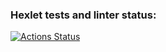 ### Hexlet tests and linter status:
[![Actions Status](https://github.com/Turich79/java-project-78/actions/workflows/hexlet-check.yml/badge.svg)](https://github.com/Turich79/java-project-78/actions)